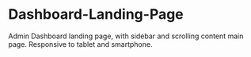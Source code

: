 # Dashboard-Landing-Page
Admin Dashboard landing page, with sidebar and scrolling content main page. Responsive to tablet and smartphone.
